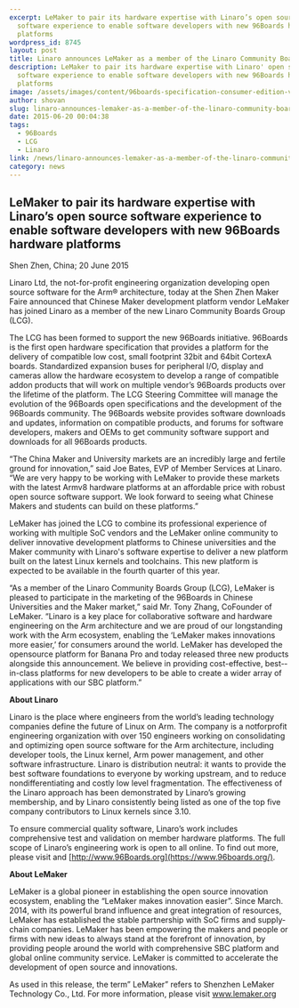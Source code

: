 ```yaml
---
excerpt: LeMaker to pair its hardware expertise with Linaro’s open source
  software experience to enable software developers with new 96Boards hardware
  platforms
wordpress_id: 8745
layout: post
title: Linaro announces LeMaker as a member of the Linaro Community Boards Group
description: LeMaker to pair its hardware expertise with Linaro' open source
  software experience to enable software developers with new 96Boards hardware
  platforms
image: /assets/images/content/96boards-specification-consumer-edition-v2.jpg
author: shovan
slug: linaro-announces-lemaker-as-a-member-of-the-linaro-community-boards-group
date: 2015-06-20 00:04:38
tags:
  - 96Boards
  - LCG
  - Linaro
link: /news/linaro-announces-lemaker-as-a-member-of-the-linaro-community-boards-group/
category: news
---
```

## LeMaker to pair its hardware expertise with Linaro’s open source software experience to enable software developers with new 96Boards hardware platforms

Shen Zhen, China; 20 June 2015

Linaro Ltd, the not­-for-­profit engineering organization developing open source software for the Arm® architecture, today at the Shen Zhen Maker Faire announced that Chinese Maker development platform vendor LeMaker has joined Linaro as a member of the new Linaro Community Boards Group (LCG).

The LCG has been formed to support the new 96Boards initiative. 96Boards is the first open hardware specification that provides a platform for the delivery of compatible low ­cost, small footprint 32­bit and 64­bit Cortex­A boards. Standardized expansion buses for peripheral I/O, display and cameras allow the hardware ecosystem to develop a range of compatible add­on products that will work on multiple vendor’s 96Boards products over the lifetime of the platform. The LCG Steering Committee will manage the evolution of the 96Boards open specifications and the development of the 96Boards community. The 96Boards website provides software downloads and updates, information on compatible products, and forums for software developers, makers and OEMs to get community software support and downloads for all 96Boards products.

“The China Maker and University markets are an incredibly large and fertile ground for innovation,” said Joe Bates, EVP of Member Services at Linaro. “We are very happy to be working with LeMaker to provide these markets with the latest Armv8 hardware platforms at an affordable price with robust open source software support. We look forward to seeing what Chinese Makers and students can build on these platforms.”

LeMaker has joined the LCG to combine its professional experience of working with multiple SoC vendors and the LeMaker online community to deliver innovative development platforms to Chinese universities and the Maker community with Linaro's software expertise to deliver a new platform built on the latest Linux kernels and toolchains. This new platform is expected to be available in the fourth quarter of this year.

“As a member of the Linaro Community Boards Group (LCG), LeMaker is pleased to participate in the marketing of the 96Boards in Chinese Universities and the Maker market,” said Mr. Tony Zhang, Co­Founder of LeMaker. “Linaro is a key place for collaborative software and hardware engineering on the Arm architecture and we are proud of our long­standing work with the Arm ecosystem, enabling the ‘LeMaker makes innovations more easier,’ for consumers around the world. LeMaker has developed the open­source platform for Banana Pro and today released three new products alongside this announcement. We believe in providing cost-­effective, best-­in-­class platforms for new developers to be able to create a wider array of applications with our SBC platform.”

**About Linaro**

Linaro is the place where engineers from the world’s leading technology companies define the future of Linux on Arm. The company is a not­for­profit engineering organization with over 150 engineers working on consolidating and optimizing open source software for the Arm architecture, including developer tools, the Linux kernel, Arm power management, and other software infrastructure. Linaro is distribution neutral: it wants to provide the best software foundations to everyone by working upstream, and to reduce non­differentiating and costly low level fragmentation. The effectiveness of the Linaro approach has been demonstrated by Linaro’s growing membership, and by Linaro consistently being listed as one of the top five company contributors to Linux kernels since 3.10.

To ensure commercial quality software, Linaro’s work includes comprehensive test and validation on member hardware platforms. The full scope of Linaro’s engineering work is open to all online. To find out more, please visit [](<>) and [http://www.96Boards.org](https://www.96boards.org/).

**About LeMaker**

LeMaker is a global pioneer in establishing the open source innovation ecosystem, enabling the “LeMaker makes innovation easier”. Since March. 2014, with its powerful brand influence and great integration of resources, LeMaker has established the stable partnership with SoC firms and supply­chain companies. LeMaker has been empowering the makers and people or firms with new ideas to always stand at the forefront of innovation, by providing people around the world with comprehensive SBC platform and global on­line community service. LeMaker is committed to accelerate the development of open source and innovations.

As used in this release, the term” LeMaker” refers to Shenzhen LeMaker Technology Co., Ltd. For more information, please visit www.lemaker.org